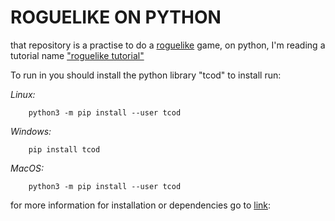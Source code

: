 # ROGUELIKE ON PYTHON
that repository is a practise to do a [roguelike](https://en.wikipedia.org/wiki/Roguelike) game, 
on python, I'm reading a tutorial name 
["roguelike tutorial"](https://rogueliketutorials.com/)


To run in you should install the python library "tcod"
to install run:

*Linux:*
```
    python3 -m pip install --user tcod
```

*Windows:*
```
    pip install tcod
```

*MacOS:*
```
    python3 -m pip install --user tcod
```

for more information for installation or dependencies go to [ link](https://python-tcod.readthedocs.io/en/latest/installation.html):
